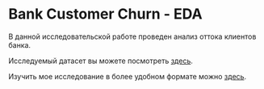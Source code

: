 # Bank Customer Churn - EDA

В данной исследовательской работе проведен анализ оттока клиентов банка.

Исследуемый датасет вы можете посмотреть [здесь](https://www.kaggle.com/datasets/radheshyamkollipara/bank-customer-churn).

Изучить мое исследование в более удобном формате можно [здесь](https://www.kaggle.com/code/timokhinilya/bank-customer-churn-exploratory-data-analysis).
